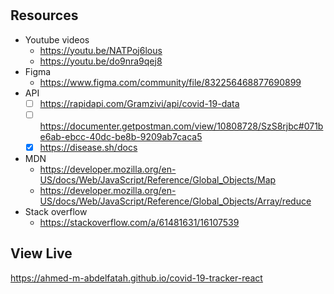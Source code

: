 #

## Resources

- Youtube videos
  - https://youtu.be/NATPoj6lous
  - https://youtu.be/do9nra9qej8
- Figma
  - https://www.figma.com/community/file/832256468877690899
- API
  - [ ] https://rapidapi.com/Gramzivi/api/covid-19-data
  - [ ] https://documenter.getpostman.com/view/10808728/SzS8rjbc#071be6ab-ebcc-40dc-be8b-9209ab7caca5
  - [x] https://disease.sh/docs
- MDN
  - https://developer.mozilla.org/en-US/docs/Web/JavaScript/Reference/Global_Objects/Map
  - https://developer.mozilla.org/en-US/docs/Web/JavaScript/Reference/Global_Objects/Array/reduce
- Stack overflow
  - https://stackoverflow.com/a/61481631/16107539

## View Live

https://ahmed-m-abdelfatah.github.io/covid-19-tracker-react
